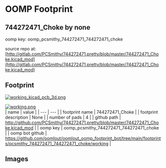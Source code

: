 # OOMP Footprint  
## 744272471_Choke  by none  
  
oomp key: oomp_pcsmithy_744272471_744272471_choke  
  
source repo at: [http://gitlab.com/PCSmithy/744272471.pretty/blob/master/744272471_Choke.kicad_mod](http://gitlab.com/PCSmithy/744272471.pretty/blob/master/744272471_Choke.kicad_mod)  
## Footprint  
  
[![working_kicad_pcb_3d.png](working_kicad_pcb_3d_600.png)](working_kicad_pcb_3d.png)  
  
[![working.png](working_600.png)](working.png)  
| name | value | 
| --- | --- | 
| footprint name | 744272471_Choke | 
| footprint description | None | 
| number of pads | 4 | 
| github path | http://github.com/PCSmithy/744272471.pretty/blob/master/744272471_Choke.kicad_mod | 
| oomp key | oomp_pcsmithy_744272471_744272471_choke | 
| oomp bot github | https://github.com/oomlout/oomlout_oomp_footprint_bot/tree/main/footprints/pcsmithy_744272471_744272471_choke/working | 
## Images  
